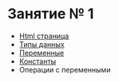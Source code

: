 # Занятие № 1

* [Html страница](/references/html/page.md)
* [Типы данных](/references/php/types.md)
* [Переменные](/references/php/variables.md)
* [Константы](/references/php/constants.md)
* Операции с переменными

